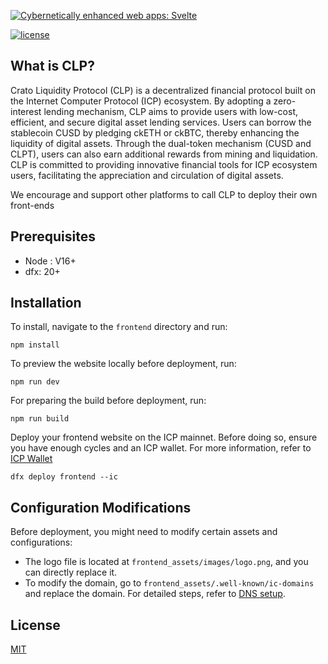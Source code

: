[![Cybernetically enhanced web apps: Svelte](https://testnet.clp.finance/images/logo.png)](https://testnet.clp.finance/)

[![license](https://img.shields.io/npm/l/svelte.svg)](LICENSE.md)

## What is CLP?

Crato Liquidity Protocol (CLP) is a decentralized financial protocol built on the Internet Computer Protocol (ICP) ecosystem. By adopting a zero-interest lending mechanism, CLP aims to provide users with low-cost, efficient, and secure digital asset lending services. Users can borrow the stablecoin CUSD by pledging ckETH or ckBTC, thereby enhancing the liquidity of digital assets. Through the dual-token mechanism (CUSD and CLPT), users can also earn additional rewards from mining and liquidation. CLP is committed to providing innovative financial tools for ICP ecosystem users, facilitating the appreciation and circulation of digital assets.

We encourage and support other platforms to call CLP to deploy their own front-ends

## Prerequisites

- Node : V16+
- dfx: 20+

## Installation
To install, navigate to the `frontend` directory and run:
```shell
npm install
```
To preview the website locally before deployment, run:
```shell
npm run dev
```
For preparing the build before deployment, run:
```shell
npm run build
```
Deploy your frontend website on the ICP mainnet. Before doing so, ensure you have enough cycles and an ICP wallet. For more information, refer to [ICP Wallet](https://internetcomputer.org/docs/current/developer-docs/defi/wallets/overview)
```shell
dfx deploy frontend --ic
```
## Configuration Modifications

Before deployment, you might need to modify certain assets and configurations:
- The logo file is located at `frontend_assets/images/logo.png`, and you can directly replace it.
- To modify the domain, go to `frontend_assets/.well-known/ic-domains` and replace the domain. For detailed steps, refer to [DNS setup](https://internetcomputer.org/docs/current/developer-docs/web-apps/custom-domains/dns-setup).

## License

[MIT](LICENSE.md)